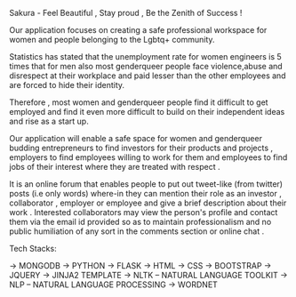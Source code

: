 Sakura - Feel Beautiful , Stay proud , Be the Zenith of Success !

Our application focuses on creating a safe professional workspace for women and people belonging to the Lgbtq+ community.

Statistics has stated that the unemployment rate for women engineers is 5 times that for men also most genderqueer people face violence,abuse and disrespect at their workplace and  paid lesser than the other employees and are forced to hide their identity.

Therefore , most women and genderqueer people find it difficult to get employed and find it even more difficult to build on their independent ideas and rise as a start up. 

Our application will enable a safe space for women and genderqueer budding entrepreneurs to find investors for their products and projects  , employers to find employees willing to work for them and employees to find jobs of their interest where they are treated with respect .

It is an online forum that enables people to put out tweet-like (from twitter) posts (i.e only words) where-in they can mention their role as an investor , collaborator , employer or employee and give a brief description about their work . Interested collaborators may view the person's profile and contact them via the email id provided so as to maintain professionalism and no public humiliation of any sort in the comments section or online chat .

Tech Stacks:

 -> MONGODB 
 -> PYTHON 
 -> FLASK
 -> HTML
 -> CSS
 -> BOOTSTRAP
 -> JQUERY
 -> JINJA2 TEMPLATE
 -> NLTK – NATURAL LANGUAGE TOOLKIT
 -> NLP – NATURAL LANGUAGE PROCESSING
 -> WORDNET

